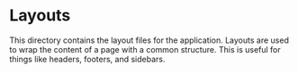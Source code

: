 # Layouts

This directory contains the layout files for the application. Layouts are used to wrap the content of a page with a common structure. This is useful for things like headers, footers, and sidebars.
